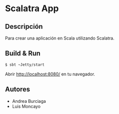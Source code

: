 # Scalatra App #
## Descripción
Para crear una aplicación en Scala utilizando Scalatra.

## Build & Run ##

```sh
$ sbt ~Jetty/start
```

Abrir [http://localhost:8080/](http://localhost:8080/) en tu navegador.

## Autores
* Andrea Burciaga
* Luis Moncayo
